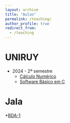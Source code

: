 ```yaml
---
layout: archive
title: "Aulas"
permalink: /teaching/
author_profile: true
redirect_from:
  - /teaching
---
```


UNIRUY
======
* 2024 - 2º semestre
    * [Cálculo Numérico](/2024-2-NumericalCalculus)
    * [Software Básico em C](https://github.com/vitorpq/BasicSoftwareInC.git)

Jala
======
*[BDA-1](/2024-2-BDA1)